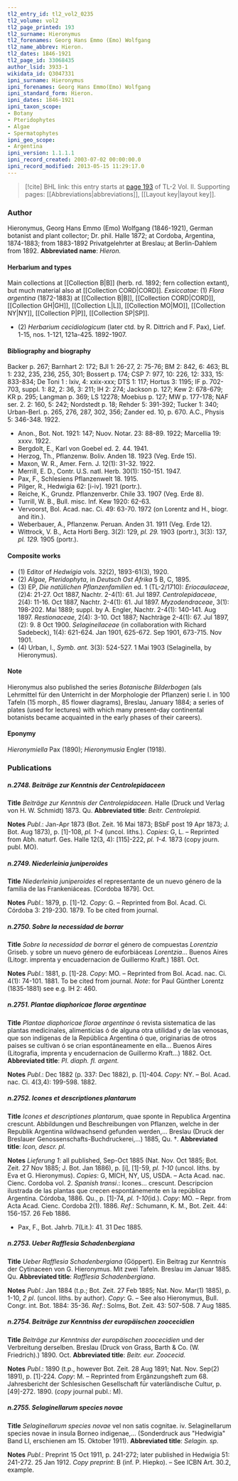 ```yaml
---
tl2_entry_id: tl2_vol2_0235
tl2_volume: vol2
tl2_page_printed: 193
tl2_surname: Hieronymus
tl2_forenames: Georg Hans Emmo (Emo) Wolfgang
tl2_name_abbrev: Hieron.
tl2_dates: 1846-1921
tl2_page_id: 33068435
author_lsid: 3933-1
wikidata_id: Q3047331
ipni_surname: Hieronymus
ipni_forenames: Georg Hans Emmo(Emo) Wolfgang
ipni_standard_form: Hieron.
ipni_dates: 1846-1921
ipni_taxon_scope: 
- Botany
- Pteridophytes
- Algae
- Spermatophytes
ipni_geo_scope: 
- Argentina
ipni_version: 1.1.1.1
ipni_record_created: 2003-07-02 00:00:00.0
ipni_record_modified: 2013-05-15 11:29:17.0
---
```



> [!cite] BHL link: this entry starts at [page 193](https://www.biodiversitylibrary.org/page/33068435) of TL-2 Vol. II.
> Supporting pages: [[Abbreviations|abbreviations]], [[Layout key|layout key]].

### Author

Hieronymus, Georg Hans Emmo (Emo) Wolfgang (1846-1921), German botanist and plant collector; Dr. phil. Halle 1872; at Cordoba, Argentina, 1874-1883; from 1883-1892 Privatgelehrter at Breslau; at Berlin-Dahlem from 1892. 
**Abbreviated name**: *Hieron.*

#### Herbarium and types

Main collections at [[Collection B|B]] (herb. rd. 1892; fern collection extant), but much material also at [[Collection CORD|CORD]].
*Exsiccatae*: (1) *Flora argentina* (1872-1883) at [[Collection B|B]], [[Collection CORD|CORD]], [[Collection GH|GH]], [[Collection L|L]], [[Collection MO|MO]], [[Collection NY|NY]], [[Collection P|P]], [[Collection SP|SP]].
- (2) *Herbarium cecidiologicum* (later ctd. by R. Dittrich and F. Pax), Lief. 1-15, nos. 1-121, 121a-425. 1892-1907.

#### Bibliography and biography

Backer p. 267; Barnhart 2: 172; BJI 1: 26-27, 2: 75-76; BM 2: 842, 6: 463; BL 1: 232, 235, 236, 255, 301; Bossert p. 174; CSP 7: 977, 10: 226, 12: 333, 15: 833-834; De Toni 1 : lxiv, 4: xxix-xxx; DTS 1: 117; Hortus 3: 1195; IF p. 702-703, suppl. 1: 82, 2: 36, 3: 211; IH 2: 274; Jackson p. 127; Kew 2: 678-679; KR p. 295; Langman p. 369; LS 12278; Moebius p. 127; MW p. 177-178; NAF ser. 2. 2: 160, 5: 242; Nordstedt p. 18; Rehder 5: 391-392; Tucker 1: 340; Urban-Berl. p. 265, 276, 287, 302, 356; Zander ed. 10, p. 670. A.C., Physis 5: 346-348. 1922.
- Anon., Bot. Not. 1921: 147; Nuov. Notar. 23: 88-89. 1922; Marcellia 19: xxxv. 1922.
- Bergdolt, E., Karl von Goebel ed. 2. 44. 1941.
- Herzog, Th., Pflanzenw. Boliv. Anden 18. 1923 (Veg. Erde 15).
- Maxon, W. R., Amer. Fern. J. 12(1): 31-32. 1922.
- Merrill, E. D., Contr. U.S. natl. Herb. 30(1): 150-151. 1947.
- Pax, F., Schlesiens Pflanzenwelt 18. 1915.
- Pilger, R., Hedwigia 62: \[i-iv\]. 1921 (portr.).
- Reiche, K., Grundz. Pflanzenverbr. Chile 33. 1907 (Veg. Erde 8).
- Turrill, W. B., Bull. misc. Inf. Kew 1920: 62-63.
- Vervoorst, Bol. Acad. nac. Ci. 49: 63-70. 1972 (on Lorentz and H., biogr. and itin.).
- Weberbauer, A., Pflanzenw. Peruan. Anden 31. 1911 (Veg. Erde 12).
- Wittrock, V. B., Acta Horti Berg. 3(2): 129, *pl. 29.* 1903 (portr.), 3(3): 137, *pl. 129.* 1905 (portr.).

#### Composite works

- (1) Editor of *Hedwigia* vols. 32(2), 1893-61(3), 1920.
- (2) *Algae, Pteridophyta*, in *Deutsch Ost Afrika* 5 B, C, 1895.
- (3) EP, *Die natülichen Pflanzenfamilien* ed. 1 (TL-2/1710):
*Eriocaulaceae*, (2)4: 21-27. Oct 1887, Nachtr. 2-4(1): 61. Jul 1897. *Centrolepidaceae*, 2(4): 11-16. Oct 1887, Nachtr. 2-4(1): 61. Jul 1897. *Myzodendraceae*, 3(1): 198-202. Mai 1889; suppl. by A. Engler, Nachtr. 2-4(1): 140-141. Aug 1897.
*Restionaceae*, 2(4): 3-10. Oct 1887; Nachträge 2-4(1): 67. Jul 1897, (2): 9. 8 Oct 1900. *Selaginellaceae* (in collaboration with Richard Sadebeck), 1(4): 621-624. Jan 1901, 625-672. Sep 1901, 673-715. Nov 1901.
- (4) Urban, I., *Symb. ant.* 3(3): 524-527. 1 Mai 1903 (Selaginella, by Hieronymus).

#### Note

Hieronymus also published the series *Botanische Bilderbogen* (als Lehrmittel für den Unterricht in der Morphologie der Pflanzen) serie I. in 100 Tafeln (15 morph., 85 flower diagrams), Breslau, January 1884; a series of plates (used for lectures) with which many present-day continental botanists became acquainted in the early phases of their careers).

#### Eponymy

*Hieronymiella* Pax (1890); *Hieronymusia* Engler (1918).

### Publications

##### n.2748. Beiträge zur Kenntnis der Centrolepidaceen

**Title**
*Beiträge zur Kenntnis der Centrolepidaceen*. Halle (Druck und Verlag von H. W. Schmidt) 1873. Qu.
**Abbreviated title**: *Beitr. Centrolepid.*

**Notes**
*Publ*.: Jan-Apr 1873 (Bot. Zeit. 16 Mai 1873; BSbF post 19 Apr 1873; J. Bot. Aug 1873), p. \[1\]-108, *pl. 1-4* (uncol. liths.). *Copies*: G, L. – Reprinted from Abh. naturf. Ges. Halle 12(3, 4): \[115\]-222, *pl. 1-4.* 1873 (copy journ. publ. MO).

##### n.2749. Niederleinia juniperoides

**Title**
*Niederleinia juniperoides* el representante de un nuevo género de la familia de las Frankeniáceas. \[Cordoba 1879\]. Oct.

**Notes**
*Publ*.: 1879, p. \[1\]-12. *Copy*: G. – Reprinted from Bol. Acad. Ci. Córdoba 3: 219-230. 1879. To be cited from journal.

##### n.2750. Sobre la necessidad de borrar

**Title**
*Sobre la necessidad de borrar* el género de compuestas *Lorentzia* Griseb. y sobre un nuevo género de euforbiáceas *Lorentzia*... Buenos Aires (Litogr. imprenta y encuadernacion de Guillermo Kraft.) 1881. Oct.

**Notes**
*Publ*.: 1881, p. \[1\]-28. *Copy*: MO. – Reprinted from Bol. Acad. nac. Ci. 4(1): 74-101. 1881. To be cited from journal.
*Note*: for Paul Günther Lorentz (1835-1881) see e.g. IH 2: 460.

##### n.2751. Plantae diaphoricae florae argentinae

**Title**
*Plantae diaphoricae florae argentinae* ó revista sistematica de las plantas medicinales, alimenticias ó de alguna otra utilidad y de las venosas, que son indígenas de la República Argentina ó que, originarias de otros paises se cultivan ó se crian espontáneamente en ella... Buenos Aires (Litografia, imprenta y encudernacion de Guillermo Kraft...) 1882. Oct.
**Abbreviated title**: *Pl. diaph. fl. argent.*

**Notes**
*Publ*.: Dec 1882 (p. 337: Dec 1882), p. \[1\]-404. *Copy*: NY. – Bol. Acad. nac. Ci. 4(3,4): 199-598. 1882.

##### n.2752. Icones et descriptiones plantarum

**Title**
*Icones et descriptiones plantarum*, quae sponte in Republica Argentina crescunt. Abbildungen und Beschreibungen von Pflanzen, welche in der Republik Argentina wildwachsend gefunden werden,... Breslau (Druck der Breslauer Genossenschafts-Buchdruckerei,...) 1885, Qu. †.
**Abbreviated title**: *Icon, descr. pl.*

**Notes**
*Lieferung 1*: all published, Sep-Oct 1885 (Nat. Nov. Oct 1885; Bot. Zeit. 27 Nov 1885; J. Bot. Jan 1886), p. \[i\], \[1\]-59, *pl. 1-10* (uncol. liths. by Eva et G. Hieronymus). *Copies*: G, MICH, NY, US, USDA. – Acta Acad. nac. Cienc. Cordoba vol. 2.
*Spanish transi*.: Icones... crescunt. Descripcion ilustrada de las plantas que crecen espontánemente en la república Argentina. Córdoba, 1886. Qu., p. \[1\]-74, *pl. 1-10*(id.). *Copy*: MO. – Repr. from Acta Acad. Cienc. Cordoba 2(1). 1886.
*Ref*.: Schumann, K. M., Bot. Zeit. 44: 156-157. 26 Feb 1886.
- Pax, F., Bot. Jahrb. 7(Lit.): 41. 31 Dec 1885.

##### n.2753. Ueber Rafflesia Schadenbergiana

**Title**
*Ueber Rafflesia Schadenbergiana* (Göppert). Ein Beitrag zur Kenntnis der Cytinaceen von G. Hieronymus. Mit zwei Tafeln. Breslau im Januar 1885. Qu.
**Abbreviated title**: *Rafflesia Schadenbergiana*.

**Notes**
*Publ*.: Jan 1884 (t.p.; Bot. Zeit. 27 Feb 1885; Nat. Nov. Mar(1) 1885), p. 1-10, *2 pl*. (uncol. liths. by author). *Copy*: G. – See also Hieronymus, Bull. Congr. int. Bot. 1884: 35-36.
*Ref*.: Solms, Bot. Zeit. 43: 507-508. 7 Aug 1885.

##### n.2754. Beiträge zur Kenntniss der europäischen zoocecidien

**Title**
*Beiträge zur Kenntniss der europäischen zoocecidien* und der Verbreitung derselben. Breslau (Druck von Grass, Barth & Co. (W. Friedrich).) 1890. Oct.
**Abbreviated title**: *Beitr. eur. Zoocecid.*

**Notes**
*Publ*.: 1890 (t.p., however Bot. Zeit. 28 Aug 1891; Nat. Nov. Sep(2) 1891), p. \[1\]-224. *Copy*: M. – Reprinted from Ergänzungsheft zum 68. Jahresbericht der Schlesischen Gesellschaft für vaterländische Cultur, p. \[49\]-272. 1890. (*copy* journal publ.: M).

##### n.2755. Selaginellarum species novae

**Title**
*Selaginellarum species novae* vel non satis cognitae. iv. Selaginellarum species novae in insula Borneo indigenae,... (Sonderdruck aus "Hedwigia" Band LI, erschienen am 15. Oktober 1911).
**Abbreviated title**: *Selagin. sp.*

**Notes**
*Publ*.: Preprint 15 Oct 1911, p. 241-272; later published in Hedwigia 51: 241-272. 25 Jan 1912. *Copy preprint*: B (inf. P. Hiepko). – See ICBN Art. 30.2, example.

